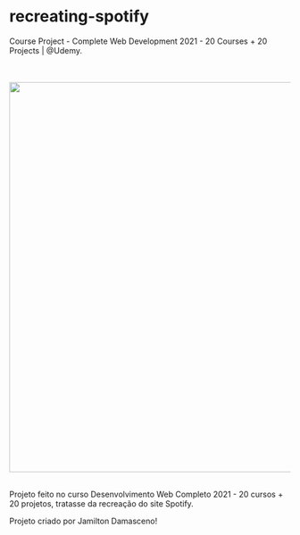 #  recreating-spotify
Course Project - Complete Web Development 2021 - 20 Courses + 20 Projects | @Udemy.

<p align="center">
  <br/> <br/>
<img src="https://i.ibb.co/12TjXQ1/computador.jpg" width="700"/>
  <br/> <br/>
</p>


  
  
  Projeto feito no curso Desenvolvimento Web Completo 2021 - 20 cursos + 20 projetos, tratasse da recreação do site Spotify.
  
  Projeto criado por Jamilton Damasceno!

